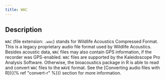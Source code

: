 ```yaml
---
title: WAC
---
```


## Description

`WAC` (file extension: `.wac`) stands for Wildlife Acoustics Compressed Format.
This is a legacy proprietary audio file format used by Wildlife Acoustics.
Besides acoustic data, `WAC` files may also contain GPS information, if the
recorder was GPS-enabled. `WAC` files are supported by the Kaleidoscope Pro
Analysis Software. Otherwise, the bioacoustics package in R is able to read and
convert `WAC` files to the `WAVE` format. See the [Converting audio files with
R]({{% ref "convert-r" %}}) section for more information.  